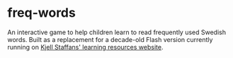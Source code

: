 freq-words
==========

An interactive game to help children learn to read frequently used Swedish words.
Built as a replacement for a decade-old Flash version currently running on 
[Kjell Staffans' learning resources website](http://www.kjellstaffans.fi).
